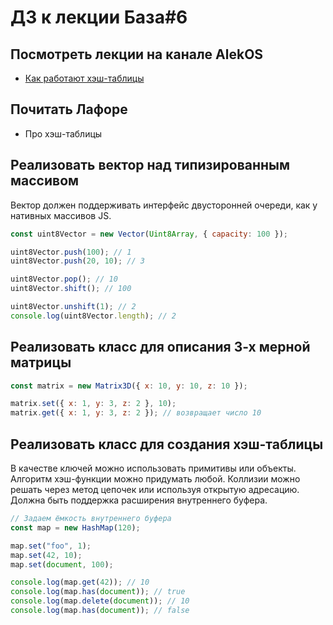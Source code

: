 # ДЗ к лекции База#6

## Посмотреть лекции на канале AlekOS

- [Как работают хэш-таблицы](https://www.youtube.com/watch?v=cWbuK7C13HQ)

## Почитать Лафоре

- Про хэш-таблицы

## Реализовать вектор над типизированным массивом

Вектор должен поддерживать интерфейс двусторонней очереди, как у нативных массивов JS.

```js
const uint8Vector = new Vector(Uint8Array, { capacity: 100 });

uint8Vector.push(100); // 1
uint8Vector.push(20, 10); // 3

uint8Vector.pop(); // 10
uint8Vector.shift(); // 100

uint8Vector.unshift(1); // 2
console.log(uint8Vector.length); // 2
```

## Реализовать класс для описания 3-х мерной матрицы

```js
const matrix = new Matrix3D({ x: 10, y: 10, z: 10 });

matrix.set({ x: 1, y: 3, z: 2 }, 10);
matrix.get({ x: 1, y: 3, z: 2 }); // возвращает число 10
```

## Реализовать класс для создания хэш-таблицы

В качестве ключей можно использовать примитивы или объекты. Алгоритм хэш-функции можно придумать любой.
Коллизии можно решать через метод цепочек или используя открытую адресацию. Должна быть поддержка расширения внутреннего буфера.

```js
// Задаем ёмкость внутреннего буфера
const map = new HashMap(120);

map.set("foo", 1);
map.set(42, 10);
map.set(document, 100);

console.log(map.get(42)); // 10
console.log(map.has(document)); // true
console.log(map.delete(document)); // 10
console.log(map.has(document)); // false
```
